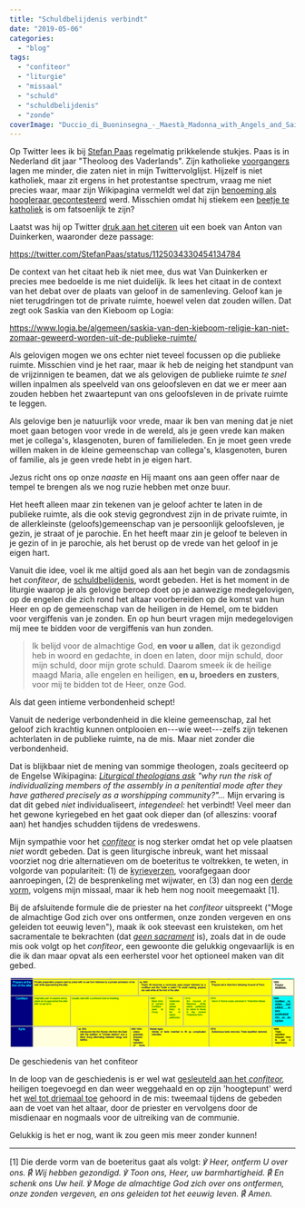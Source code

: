 ```yaml
---
title: "Schuldbelijdenis verbindt"
date: "2019-05-06"
categories: 
  - "blog"
tags: 
  - "confiteor"
  - "liturgie"
  - "missaal"
  - "schuld"
  - "schuldbelijdenis"
  - "zonde"
coverImage: "Duccio_di_Buoninsegna_-_Maestà_Madonna_with_Angels_and_Saints_-_WGA06742.jpg"
---
```


Op Twitter lees ik bij [Stefan Paas](https://twitter.com/StefanPaas) regelmatig prikkelende stukjes. Paas is in Nederland dit jaar "Theoloog des Vaderlands". Zijn katholieke [voorgangers](https://nl.wikipedia.org/wiki/Theoloog_des_vaderlands) lagen me minder, die zaten niet in mijn Twittervolglijst. Hijzelf is niet katholiek, maar zit ergens in het protestantse spectrum, vraag me niet precies waar, maar zijn Wikipagina vermeldt wel dat zijn [benoeming als hoogleraar gecontesteerd](https://nl.wikipedia.org/wiki/Stefan_Paas#Hoogleraarschap) werd. Misschien omdat hij stiekem een [beetje te katholiek](https://www.theoblogie.nl/een-rooms-katholiek-priester-over-de-priesterkerk-van-paas/) is om fatsoenlijk te zijn?  

Laatst was hij op Twitter [druk aan het citeren](https://twitter.com/StefanPaas/status/1125034330454134784) uit een boek van Anton van Duinkerken, waaronder deze passage:  

https://twitter.com/StefanPaas/status/1125034330454134784

De context van het citaat heb ik niet mee, dus wat Van Duinkerken er precies mee bedoelde is me niet duidelijk. Ik lees het citaat in de context van het debat over de plaats van geloof in de samenleving. Geloof kan je niet terugdringen tot de private ruimte, hoewel velen dat zouden willen. Dat zegt ook Saskia van den Kieboom op Logia:  

https://www.logia.be/algemeen/saskia-van-den-kieboom-religie-kan-niet-zomaar-geweerd-worden-uit-de-publieke-ruimte/

Als gelovigen mogen we ons echter niet teveel focussen op die publieke ruimte. Misschien vind je het raar, maar ik heb de neiging het standpunt van de vrijzinnigen te beamen, dat we als gelovigen de publieke ruimte _te snel_ willen inpalmen als speelveld van ons geloofsleven en dat we er meer aan zouden hebben het zwaartepunt van ons geloofsleven in de private ruimte te leggen.  

Als gelovige ben je natuurlijk voor vrede, maar ik ben van mening dat je niet moet gaan betogen voor vrede in de wereld, als je geen vrede kan maken met je collega's, klasgenoten, buren of familieleden. En je moet geen vrede willen maken in de kleine gemeenschap van collega's, klasgenoten, buren of familie, als je geen vrede hebt in je eigen hart.  

Jezus richt ons op onze _naaste_ en Hij maant ons aan geen offer naar de tempel te brengen als we nog ruzie hebben met onze buur.

Het heeft alleen maar zin tekenen van je geloof achter te laten in de publieke ruimte, als die ook stevig gegrondvest zijn in de private ruimte, in de allerkleinste (geloofs)gemeenschap van je persoonlijk geloofsleven, je gezin, je straat of je parochie. En het heeft maar zin je geloof te beleven in je gezin of in je parochie, als het berust op de vrede van het geloof in je eigen hart.  

Vanuit die idee, voel ik me altijd goed als aan het begin van de zondagsmis het _confiteor_, de [schuldbelijdenis](https://nl.wikipedia.org/wiki/Confiteor), wordt gebeden. Het is het moment in de liturgie waarop je als gelovige beroep doet op je aanwezige medegelovigen, op de engelen die zich rond het altaar voorbereiden op de komst van hun Heer en op de gemeenschap van de heiligen in de Hemel, om te bidden voor vergiffenis van je zonden. En op hun beurt vragen mijn medegelovigen mij mee te bidden voor de vergiffenis van hun zonden.

> Ik belijd voor de almachtige God, **en voor u allen**, dat ik gezondigd heb in woord en gedachte, in doen en laten, door mijn schuld, door mijn schuld, door mijn grote schuld. Daarom smeek ik de heilige maagd Maria, alle engelen en heiligen, **en u, broeders en zusters**, voor mij te bidden tot de Heer, onze God.

Als dat geen intieme verbondenheid schept!  

Vanuit de nederige verbondenheid in die kleine gemeenschap, zal het geloof zich krachtig kunnen ontplooien en---wie weet---zelfs zijn tekenen achterlaten in de publieke ruimte, na de mis. Maar niet zonder die verbondenheid.  

Dat is blijkbaar niet de mening van sommige theologen, zoals geciteerd op de Engelse Wikipagina: [_Liturgical theologians ask_](https://en.wikipedia.org/wiki/Penitential_Rite#Usage_in_Roman_Catholicism) _"why run the risk of individualizing members of the assembly in a penitential mode after they have gathered precisely as a worshipping community?"..._ Mijn ervaring is dat dit gebed _niet_ individualiseert, _integendeel:_ het verbindt! Veel meer dan het gewone kyriegebed en het gaat ook dieper dan (of alleszins: vooraf aan) het handjes schudden tijdens de vredeswens.  

Mijn sympathie voor het [_confiteor_](https://gebeden.gelovenleren.net/#h2-confiteor) is nog sterker omdat het op vele plaatsen _niet_ wordt gebeden. Dat is geen liturgische inbreuk, want het missaal voorziet nog drie alternatieven om de boeteritus te voltrekken, te weten, in volgorde van populariteit: (1) de [kyrieverzen](https://gebeden.gelovenleren.net/#h2-lit-kyrie), voorafgegaan door aanroepingen, (2) de besprenkeling met wijwater, en (3) dan nog een [derde vorm](https://gebeden.gelovenleren.net/#h2-misericordiam), volgens mijn missaal, maar ik heb hem nog nooit meegemaakt \[1\].  

Bij de afsluitende formule die de priester na het _confiteor_ uitspreekt ("Moge de almachtige God zich over ons ontfermen, onze zonden vergeven en ons geleiden tot eeuwig leven"), maak ik ook steevast een kruisteken, om het sacramentale te bekrachten (dat [_geen sacrament_](https://zenit.org/articles/penitential-rite-and-absolution/) is), zoals dat in de oude mis ook volgt op het _confiteor_, een gewoonte die gelukkig ongevaarlijk is en die ik dan maar opvat als een eerherstel voor het optioneel maken van dit gebed.  

[![](images/confiteor-history-700x168.png)](https://www.ecclesiadei.nl/docs/timeline.html)

De geschiedenis van het confiteor

In de loop van de geschiedenis is er wel wat [gesleuteld aan het _confiteor_](https://www.ecclesiadei.nl/docs/timeline.html)_,_ heiligen toegevoegd en dan weer weggehaald en op zijn 'hoogtepunt' werd het [wel tot driemaal toe](https://en.wikipedia.org/wiki/Confiteor#Occasions_of_recitation) gehoord in de mis: tweemaal tijdens de gebeden aan de voet van het altaar, door de priester en vervolgens door de misdienaar en nogmaals voor de uitreiking van de communie.  

Gelukkig is het er nog, want ik zou geen mis meer zonder kunnen!  

* * *

\[1\] Die derde vorm van de boeteritus gaat als volgt: _℣ Heer, ontferm U over ons. ℟ Wij hebben gezondigd. ℣ Toon ons, Heer, uw barmhartigheid. ℟ En schenk ons Uw heil. ℣ Moge de almachtige God zich over ons ontfermen, onze zonden vergeven, en ons geleiden tot het eeuwig leven. ℟ Amen._
